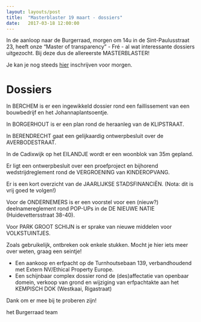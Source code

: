 ```yaml
---
layout: layouts/post
title:  "Masterblaster 19 maart - dossiers"
date:   2017-03-18 12:00:00
---
```


In de aanloop naar de Burgerraad, morgen om 14u in de Sint-Paulusstraat 23, heeft onze “Master of transparency”  - Fré - al wat interessante dossiers uitgezocht. Bij deze dus de allereerste MASTERBLASTER!

Je kan je nog steeds [hier](https://docs.google.com/forms/d/e/1FAIpQLSfwzE3Z6kCq3sF5iapiVFeqxLEi-vRkEqSe3FBIAMobvWH9BQ/viewform?usp=sf_link) inschrijven voor morgen.

# Dossiers

In BERCHEM is er een ingewikkeld dossier rond een faillissement van een bouwbedrijf en het Johannaplantsoentje.

In BORGERHOUT is er een plan rond de heraanleg van de KLIPSTRAAT.

In BERENDRECHT gaat een gelijkaardig ontwerpbesluit over de AVERBODESTRAAT.

In de Cadixwijk op het EILANDJE wordt er een woonblok van 35m gepland.

Er ligt een ontwerpbesluit over een proefproject en bijhorend wedstrijdreglement rond de VERGROENING van KINDEROPVANG.

Er is een kort overzicht van de JAARLIJKSE STADSFINANCIËN. (Nota: dit is vrij goed te volgen!)

Voor de ONDERNEMERS is er een voorstel voor een (nieuw?) deelnamereglement rond POP-UPs in de DE NIEUWE NATIE (Huidevettersstraat 38-40).

Voor PARK GROOT SCHIJN is er sprake van nieuwe middelen voor VOLKSTUINTJES.

Zoals gebruikelijk, ontbreken ook enkele stukken. Mocht je hier iets meer over weten, graag een seintje!

- Een aankoop en erfpacht op de Turnhoutsebaan 139, verbandhoudend met Extern NV/Ethical Property Europe.
- Een schijnbaar complex dossier rond de (des)affectatie van openbaar domein, verkoop van grond en wijziging van erfpachtakte aan het KEMPISCH DOK (Westkaai, Rigastraat)


Dank om er mee bij te proberen zijn!

het Burgerraad team
